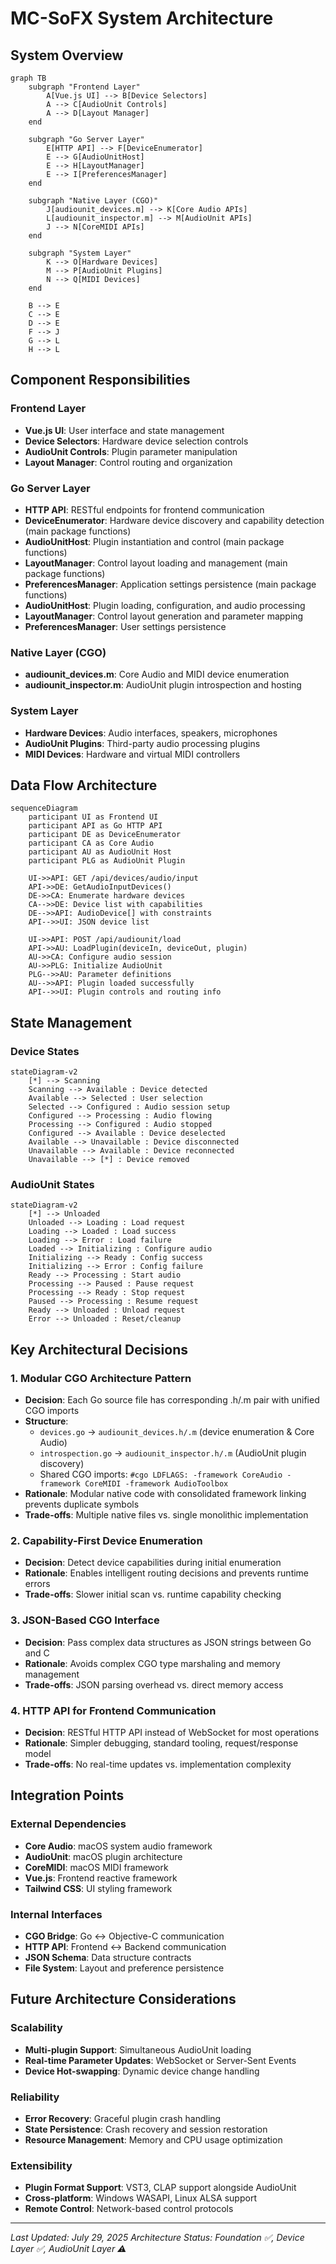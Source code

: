 # MC-SoFX System Architecture

## System Overview

```mermaid
graph TB
    subgraph "Frontend Layer"
        A[Vue.js UI] --> B[Device Selectors]
        A --> C[AudioUnit Controls]  
        A --> D[Layout Manager]
    end
    
    subgraph "Go Server Layer"
        E[HTTP API] --> F[DeviceEnumerator]
        E --> G[AudioUnitHost]
        E --> H[LayoutManager]
        E --> I[PreferencesManager]
    end
    
    subgraph "Native Layer (CGO)"
        J[audiounit_devices.m] --> K[Core Audio APIs]
        L[audiounit_inspector.m] --> M[AudioUnit APIs]
        J --> N[CoreMIDI APIs]
    end
    
    subgraph "System Layer"
        K --> O[Hardware Devices]
        M --> P[AudioUnit Plugins]
        N --> Q[MIDI Devices]
    end
    
    B --> E
    C --> E
    D --> E
    F --> J
    G --> L
    H --> L
```

## Component Responsibilities

### Frontend Layer
- **Vue.js UI**: User interface and state management
- **Device Selectors**: Hardware device selection controls
- **AudioUnit Controls**: Plugin parameter manipulation
- **Layout Manager**: Control routing and organization

### Go Server Layer  
- **HTTP API**: RESTful endpoints for frontend communication
- **DeviceEnumerator**: Hardware device discovery and capability detection (main package functions)
- **AudioUnitHost**: Plugin instantiation and control (main package functions)
- **LayoutManager**: Control layout loading and management (main package functions)
- **PreferencesManager**: Application settings persistence (main package functions)
- **AudioUnitHost**: Plugin loading, configuration, and audio processing
- **LayoutManager**: Control layout generation and parameter mapping
- **PreferencesManager**: User settings persistence

### Native Layer (CGO)
- **audiounit_devices.m**: Core Audio and MIDI device enumeration
- **audiounit_inspector.m**: AudioUnit plugin introspection and hosting

### System Layer
- **Hardware Devices**: Audio interfaces, speakers, microphones
- **AudioUnit Plugins**: Third-party audio processing plugins
- **MIDI Devices**: Hardware and virtual MIDI controllers

## Data Flow Architecture

```mermaid
sequenceDiagram
    participant UI as Frontend UI
    participant API as Go HTTP API
    participant DE as DeviceEnumerator
    participant CA as Core Audio
    participant AU as AudioUnit Host
    participant PLG as AudioUnit Plugin
    
    UI->>API: GET /api/devices/audio/input
    API->>DE: GetAudioInputDevices()
    DE->>CA: Enumerate hardware devices
    CA-->>DE: Device list with capabilities
    DE-->>API: AudioDevice[] with constraints
    API-->>UI: JSON device list
    
    UI->>API: POST /api/audiounit/load
    API->>AU: LoadPlugin(deviceIn, deviceOut, plugin)
    AU->>CA: Configure audio session
    AU->>PLG: Initialize AudioUnit
    PLG-->>AU: Parameter definitions
    AU-->>API: Plugin loaded successfully
    API-->>UI: Plugin controls and routing info
```

## State Management

### Device States
```mermaid
stateDiagram-v2
    [*] --> Scanning
    Scanning --> Available : Device detected
    Available --> Selected : User selection
    Selected --> Configured : Audio session setup
    Configured --> Processing : Audio flowing
    Processing --> Configured : Audio stopped
    Configured --> Available : Device deselected
    Available --> Unavailable : Device disconnected
    Unavailable --> Available : Device reconnected
    Unavailable --> [*] : Device removed
```

### AudioUnit States
```mermaid
stateDiagram-v2
    [*] --> Unloaded
    Unloaded --> Loading : Load request
    Loading --> Loaded : Load success
    Loading --> Error : Load failure
    Loaded --> Initializing : Configure audio
    Initializing --> Ready : Config success
    Initializing --> Error : Config failure
    Ready --> Processing : Start audio
    Processing --> Paused : Pause request
    Processing --> Ready : Stop request
    Paused --> Processing : Resume request
    Ready --> Unloaded : Unload request
    Error --> Unloaded : Reset/cleanup
```

## Key Architectural Decisions

### 1. **Modular CGO Architecture Pattern**
- **Decision**: Each Go source file has corresponding .h/.m pair with unified CGO imports
- **Structure**: 
  - `devices.go` → `audiounit_devices.h/.m` (device enumeration & Core Audio)
  - `introspection.go` → `audiounit_inspector.h/.m` (AudioUnit plugin discovery)
  - Shared CGO imports: `#cgo LDFLAGS: -framework CoreAudio -framework CoreMIDI -framework AudioToolbox`
- **Rationale**: Modular native code with consolidated framework linking prevents duplicate symbols
- **Trade-offs**: Multiple native files vs. single monolithic implementation

### 2. **Capability-First Device Enumeration**
- **Decision**: Detect device capabilities during initial enumeration
- **Rationale**: Enables intelligent routing decisions and prevents runtime errors
- **Trade-offs**: Slower initial scan vs. runtime capability checking

### 3. **JSON-Based CGO Interface**
- **Decision**: Pass complex data structures as JSON strings between Go and C
- **Rationale**: Avoids complex CGO type marshaling and memory management
- **Trade-offs**: JSON parsing overhead vs. direct memory access

### 4. **HTTP API for Frontend Communication**
- **Decision**: RESTful HTTP API instead of WebSocket for most operations  
- **Rationale**: Simpler debugging, standard tooling, request/response model
- **Trade-offs**: No real-time updates vs. implementation complexity

## Integration Points

### External Dependencies
- **Core Audio**: macOS system audio framework
- **AudioUnit**: macOS plugin architecture
- **CoreMIDI**: macOS MIDI framework
- **Vue.js**: Frontend reactive framework
- **Tailwind CSS**: UI styling framework

### Internal Interfaces
- **CGO Bridge**: Go ↔ Objective-C communication
- **HTTP API**: Frontend ↔ Backend communication  
- **JSON Schema**: Data structure contracts
- **File System**: Layout and preference persistence

## Future Architecture Considerations

### Scalability
- **Multi-plugin Support**: Simultaneous AudioUnit loading
- **Real-time Parameter Updates**: WebSocket or Server-Sent Events
- **Device Hot-swapping**: Dynamic device change handling

### Reliability  
- **Error Recovery**: Graceful plugin crash handling
- **State Persistence**: Crash recovery and session restoration
- **Resource Management**: Memory and CPU usage optimization

### Extensibility
- **Plugin Format Support**: VST3, CLAP support alongside AudioUnit
- **Cross-platform**: Windows WASAPI, Linux ALSA support
- **Remote Control**: Network-based control protocols

---
*Last Updated: July 29, 2025*
*Architecture Status: Foundation ✅, Device Layer ✅, AudioUnit Layer ⚠️*
